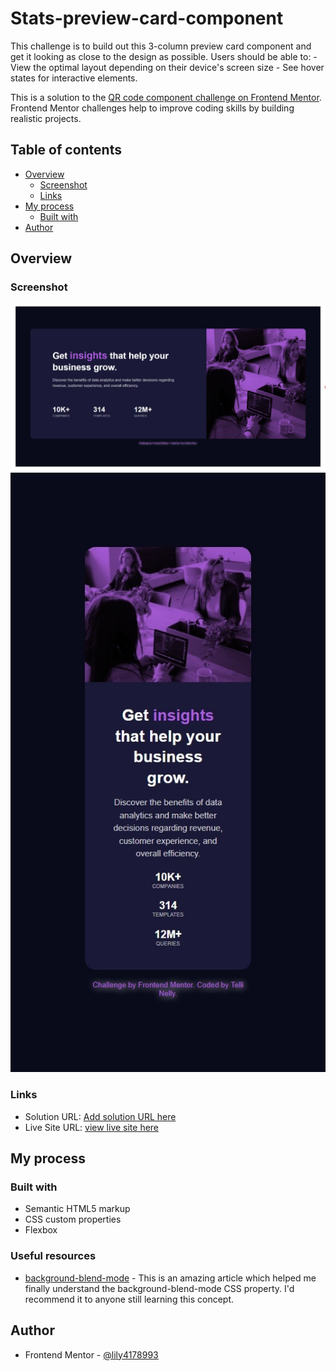 # Stats-preview-card-component
This challenge is to build out this 3-column preview card component and get it looking as close to the design as possible. Users should be able to: - View the optimal layout depending on their device's screen size - See hover states for interactive elements.

This is a solution to the [QR code component challenge on Frontend Mentor](https://www.frontendmentor.io/challenges/qr-code-component-iux_sIO_H). Frontend Mentor challenges help to improve coding skills by building realistic projects. 

## Table of contents

- [Overview](#overview)
  - [Screenshot](#screenshot)
  - [Links](#links)
- [My process](#my-process)
  - [Built with](#built-with)
- [Author](#author)




## Overview

### Screenshot

![desktop-preview](https://github.com/lily4178993/Stats-preview-card-component/blob/main/design/desktop-preview.jpeg?raw=true)
![mobile-preview](https://github.com/lily4178993/Stats-preview-card-component/blob/main/design/mobile-preview.jpeg)

### Links

- Solution URL: [Add solution URL here](https://your-solution-url.com)
- Live Site URL: [view live site here](https://lily4178993.github.io/Stats-preview-card-component/)




## My process

### Built with

- Semantic HTML5 markup
- CSS custom properties
- Flexbox

### Useful resources

- [background-blend-mode](https://developer.mozila.org/docs/en/web/CSS/background-blend-mode) - This is an amazing article which helped me finally understand the background-blend-mode CSS property. I'd recommend it to anyone still learning this concept.




## Author

- Frontend Mentor - [@lily4178993](https://www.frontendmentor.io/profile/lily4178993)
